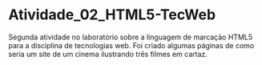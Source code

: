 # Atividade_02_HTML5-TecWeb
Segunda atividade no laboratório sobre a linguagem de marcação HTML5 para a disciplina de tecnologias web. Foi criado algumas páginas de como seria um site de um cinema ilustrando três filmes em cartaz.
